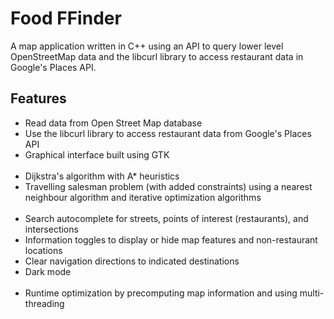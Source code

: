# Food FFinder
A map application written in C++ using an API to query lower level OpenStreetMap data and the libcurl library to access restaurant data in Google's Places API.

## Features
 * Read data from Open Street Map database
 * Use the libcurl library to access restaurant data from Google's Places API
 * Graphical interface built using GTK <br><br>
 * Dijkstra's algorithm with A* heuristics
 * Travelling salesman problem (with added constraints) using a nearest neighbour algorithm and iterative optimization algorithms <br><br>
 * Search autocomplete for streets, points of interest (restaurants), and intersections
 * Information toggles to display or hide map features and non-restaurant locations
 * Clear navigation directions to indicated destinations
 * Dark mode <br><br>
 * Runtime optimization by precomputing map information and using multi-threading
